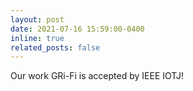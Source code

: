 ```yaml
---
layout: post
date: 2021-07-16 15:59:00-0400
inline: true
related_posts: false
---
```


Our work GRi-Fi is accepted by IEEE IOTJ!
